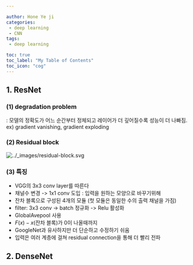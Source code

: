 ```yaml
---

author: Hone Ye ji
categories: 
 - deep learning
 - CNN
tags: 
 - deep learning

toc: true
toc_label: "My Table of Contents"
toc_icon: "cog"
---
```



## 1. ResNet

### (1) degradation problem
: 모델의 정확도가 어느 순간부터 정체되고 레이어가 더 깊어질수록 성능이 더 나빠짐.  ex) gradient vanishing, gradient exploding

### (2) Residual block 
![../_images/residual-block.svg](https://d2l.ai/_images/residual-block.svg)
### (3) 특징
- VGG의 3x3 conv layer를 따른다
- 채널수 변경 -> 1x1 conv 도입 : 입력을 원하는 모양으로 바꾸기위해
- 잔차 블록으로 구성된 4개의 모듈 (첫 모듈은 동일한 수의 출력 채널을 가짐)
- filter: 3x3 conv -> batch 정규화 -> Relu 활성화
- GlobalAvepool 사용
- $F(x)-x$(잔차 블록)가 0이 나올때까지
- GoogleNet과 유사하지만 더 단순하고 수정하기 쉬움
- 입력은 여러 계층에 걸쳐 residual connection을 통해 더 빨리 전파



## 2. DenseNet

<!--stackedit_data:
eyJoaXN0b3J5IjpbMTY0Nzk5NTc3NiwtMTA5NzQ5NjY5OSwtMT
U4MzYwNTY4MF19
-->